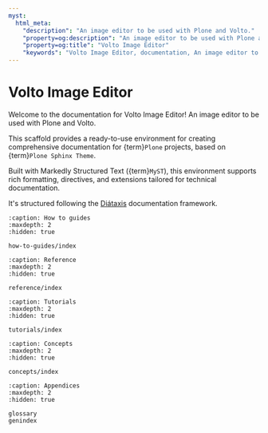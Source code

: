 ```yaml
---
myst:
  html_meta:
    "description": "An image editor to be used with Plone and Volto."
    "property=og:description": "An image editor to be used with Plone and Volto."
    "property=og:title": "Volto Image Editor"
    "keywords": "Volto Image Editor, documentation, An image editor to be used with Plone and Volto."
---
```


# Volto Image Editor

Welcome to the documentation for Volto Image Editor!
An image editor to be used with Plone and Volto.

This scaffold provides a ready-to-use environment for creating comprehensive documentation for {term}`Plone` projects, based on {term}`Plone Sphinx Theme`.

Built with Markedly Structured Text ({term}`MyST`), this environment supports rich formatting, directives, and extensions tailored for technical documentation.

It's structured following the [Diátaxis](https://diataxis.fr/) documentation framework.

```{toctree}
:caption: How to guides
:maxdepth: 2
:hidden: true

how-to-guides/index
```

```{toctree}
:caption: Reference
:maxdepth: 2
:hidden: true

reference/index
```

```{toctree}
:caption: Tutorials
:maxdepth: 2
:hidden: true

tutorials/index
```

```{toctree}
:caption: Concepts
:maxdepth: 2
:hidden: true

concepts/index
```

```{toctree}
:caption: Appendices
:maxdepth: 2
:hidden: true

glossary
genindex
```
